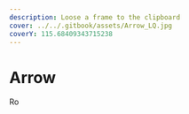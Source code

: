 ```yaml
---
description: Loose a frame to the clipboard
cover: ../../.gitbook/assets/Arrow_LQ.jpg
coverY: 115.68409343715238
---
```


# Arrow

Ro
